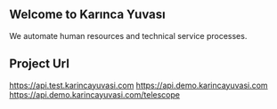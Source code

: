 ## Welcome to Karınca Yuvası

We automate human resources and technical service processes.
## Project Url

https://api.test.karincayuvasi.com
https://api.demo.karincayuvasi.com
https://api.demo.karincayuvasi.com/telescope
